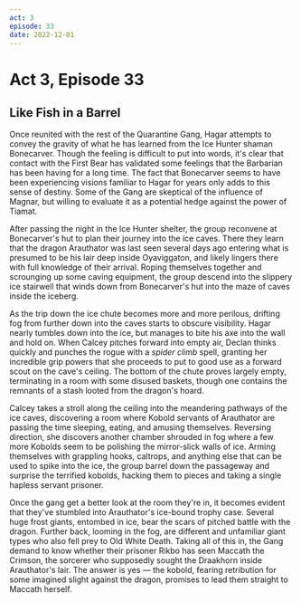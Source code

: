 ```yaml
---
act: 3
episode: 33
date: 2022-12-01
---
```

# Act 3, Episode 33
## Like Fish in a Barrel
Once reunited with the rest of the Quarantine Gang, Hagar attempts to convey the gravity of what he has learned from the Ice Hunter shaman Bonecarver. Though the feeling is difficult to put into words, it's clear that contact with the First Bear has validated some feelings that the Barbarian has been having for a long time. The fact that Bonecarver seems to have been experiencing visions familiar to Hagar for years only adds to this sense of destiny. Some of the Gang are skeptical of the influence of Magnar, but willing to evaluate it as a potential hedge against the power of Tiamat.

After passing the night in the Ice Hunter shelter, the group reconvene at Bonecarver's hut to plan their journey into the ice caves. There they learn that the dragon Arauthator was last seen several days ago entering what is presumed to be his lair deep inside Oyaviggaton, and likely lingers there with full knowledge of their arrival. Roping themselves together and scrounging up some caving equipment, the group descend into the slippery ice stairwell that winds down from Bonecarver's hut into the maze of caves inside the iceberg.

As the trip down the ice chute becomes more and more perilous, drifting fog from further down into the caves starts to obscure visibility. Hagar nearly tumbles down into the ice, but manages to bite his axe into the wall and hold on. When Calcey pitches forward into empty air, Declan thinks quickly and punches the rogue with a _spider climb_ spell, granting her incredible grip powers that she proceeds to put to good use as a forward scout on the cave's ceiling. The bottom of the chute proves largely empty, terminating in a room with some disused baskets, though one contains the remnants of a stash looted from the dragon's hoard.

Calcey takes a stroll along the ceiling into the meandering pathways of the ice caves, discovering a room where Kobold servants of Arauthator are passing the time sleeping, eating, and amusing themselves. Reversing direction, she discovers another chamber shrouded in fog where a few more Kobolds seem to be polishing the mirror-slick walls of ice. Arming themselves with grappling hooks, caltrops, and anything else that can be used to spike into the ice, the group barrel down the passageway and surprise the terrified kobolds, hacking them to pieces and taking a single hapless servant prisoner.

Once the gang get a better look at the room they're in, it becomes evident that they've stumbled into Arauthator's ice-bound trophy case. Several huge frost giants, entombed in ice, bear the scars of pitched battle with the dragon. Further back, looming in the fog, are different and unfamiliar giant types who also fell prey to Old White Death. Taking all of this in, the Gang demand to know whether their prisoner Rikbo has seen Maccath the Crimson, the sorcerer who supposedly sought the Draakhorn inside Arauthator's lair. The answer is yes — the kobold, fearing retribution for some imagined slight against the dragon, promises to lead them straight to Maccath herself.



